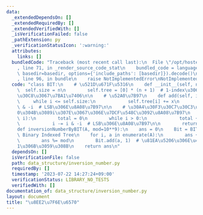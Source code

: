 ```yaml
---
data:
  _extendedDependsOn: []
  _extendedRequiredBy: []
  _extendedVerifiedWith: []
  _isVerificationFailed: false
  _pathExtension: py
  _verificationStatusIcon: ':warning:'
  attributes:
    links: []
  bundledCode: "Traceback (most recent call last):\n  File \"/opt/hostedtoolcache/PyPy/3.10.12/x64/lib/pypy3.10/site-packages/onlinejudge_verify/documentation/build.py\"\
    , line 71, in _render_source_code_stat\n    bundled_code = language.bundle(stat.path,\
    \ basedir=basedir, options={'include_paths': [basedir]}).decode()\n  File \"/opt/hostedtoolcache/PyPy/3.10.12/x64/lib/pypy3.10/site-packages/onlinejudge_verify/languages/python.py\"\
    , line 96, in bundle\n    raise NotImplementedError\nNotImplementedError\n"
  code: "class BIT:\n    # \u521D\u671F\u5316\n    def __init__(self, n):\n      \
    \  self.size = n\n        self.tree = [0] * (n + 1)  # 1-index\u306E\u30EA\u30B9\
    \u30C8\u3067\u7BA1\u7406\n\n    # \u52A0\u7B97\n    def add(self, i, x):\n   \
    \     while i <= self.size:\n            self.tree[i] += x\n            i += i\
    \ & -i  # LSB\u306E\u8A08\u7B97\n\n    # \u30A4\u30F3\u30C7\u30C3\u30AF\u30B9\
    0\u304B\u3089i\u307E\u3067\u306E\u7DCF\u548C\u3092\u8A08\u7B97\n    def sum(self,\
    \ i):\n        total = 0\n        while i > 0:\n            total += self.tree[i]\n\
    \            i -= i & -i  # LSB\u306E\u8A08\u7B97\n\n        return total\n\n\n\
    def inversionNumberByBIT(A, mod=10**9):\n    ans = 0\n    Bit = BIT(len(A))  #\
    \ Binary Indexed Tree\n    for i, a in enumerate(A):\n        ans += i - Bit.sum(a)\n\
    \        ans %= mod\n        Bit.add(a, 1)  # \u81EA\u5206\u306E\u4F4D\u7F6E\u3092\
    1\u306B\u3059\u308B\n    return ans\n"
  dependsOn: []
  isVerificationFile: false
  path: data_structure/inversion_number.py
  requiredBy: []
  timestamp: '2023-07-22 14:27:24+09:00'
  verificationStatus: LIBRARY_NO_TESTS
  verifiedWith: []
documentation_of: data_structure/inversion_number.py
layout: document
title: "\u8EE2\u7F6E\u6570"
---
```

